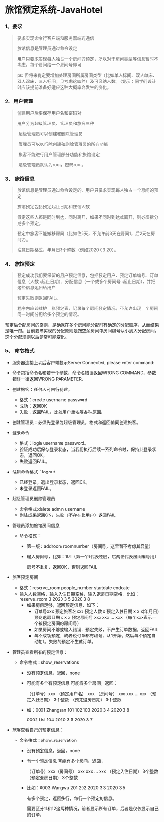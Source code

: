 # 旅馆预定系统-JavaHotel

### 1、要求

> 要求实现命令行客户端和服务器端的通信
>
> 旅馆信息是管理员通过命令设定
>
> 用户只要求实现每人独占一个房间的预定，所以对于房间类型等信息暂时不考虑，每个房间给一个房间号即可
>
> ps: 但将来肯定要增加处理房间所属房间类型（比如单人标间、双人单床、双人双床、三人标间，只考虑这四种）及可容纳人数。（提示：同学们设计时应该提前准备好适应这种大概率会发生的变化。

### 2、用户管理

> 创建用户后要保存用户名和密码对
>
> 用户分为超级管理员、管理员和旅客三种
>
> ​	超级管理员可以创建和删除管理员
>
> ​	管理员可以执行除创建和删除管理员的所有功能
>
> ​	旅客不能进行用户管理部分功能和旅馆设定
>
> ​	超级管理员默认为root，密码root。

### 3、 旅馆信息

> 旅馆信息是管理员通过命令设定的，用户只要求实现每人独占一个房间的预定
>
> 旅馆预定包括预定起止日期和住宿人数
>
> 假定这些人都是同时到达，同时离开，如果不同时到达或离开，则必须拆分成多个预定。
>
> 预定中旅客不能搬移房间（比如住5天，不允许前3天在房间1，后2天在房间2）。
>
> 注意日期格式，年月日3个整数（例如2020 03 20）。

### 4、 旅馆预定

> 预定成功我们要保留的用户预定信息，包括预定用户、预定订单编号、订单信息（人数+起止日期）、分配信息（一个或多个房间号+起止日期），并把这些信息返回给用户
>
> 预定失败则返回FAIL。
>
> 程序内应该维护一张预定表，记录每个房间预定情况，不允许出现一个房间同一时间分配给多个预定的情况。

预定后分配房间的原则，是确保在多个房间能分配时有确定的分配顺序，从而结果是唯一的。目前要求实现的分配原则是按空余房间中房间编号从小到大分配房间。这个分配规则以后非常可能变化。

### 5、 命令格式

+ 服务器连接上以后客户端提示Server Connected, please enter command:

+ 命令包括命令名和若干个参数，命令名错误返回WRONG COMMAND，参数错误一律返回WRONG PARAMETER。

+ 创建旅客：任何人可自行创建。

  + 格式：create username password
  + 成功：返回OK
  + 失败：返回FAIL，比如用户重名等各种原因。

+ 创建管理员：必须先登录为超级管理员，格式和返回值同创建旅客。

+ 登录命令

  + 格式：login username password。
  + 验证成功后保存登录状态，当我们执行后续一系列命令时，保持此登录状态，返回OK。
  + 失败返回FAIL。

+ 注销命令格式：logout

  + 已经登录，退出登录状态，返回OK。
  + 未登录返回FAIL。

+ 超级管理员删除管理员

  + 命令格式:delete admin username 
  + 删除成果返回OK，失败（不存在此用户）返回FAIL

+ 管理员添加旅馆房间信息

  + 命令格式：

    + 第一版：addroom roomnumber（房间号，这里暂不考虑其容量）

    + 输入房间号，比如：101（第一个1代表楼层，后两位代表房间编号用）

      房号不重复，返回OK，否则返回FAIL

+ 旅客预定房间

  + 格式：reserve_room people_number startdate enddate
  + 输入人数空格，输入入住日期空格，输入退房日期空格，比如： reserve_room 3 2020 3 5 2020 3 8
    + 如果房间足够，返回预定信息，如下：
      + 订单号xxx 预定旅客名xxx 预定人数 x 预定入住日期 x x x(年月日) 预定退房日期 x x x 预定房间号 xxx xxx … xxx （每个xxx表示一个被预定房间的房间号）
      + 如果房间不够或输入错误，预定失败，不产生订单数据，返回FAIL
      + 每个成功预定，或者说订单都有编号，从1开始，然后每个预定自动加1。失败的预定不生成订单。 

+ 管理员查看所有的预定信息：

  + 命令格式：show_reservations

    + 没有预定信息，返回，none

    + 可能有多个有预定信息 可能有多个房间，返回：

      （订单号）xxx （预定用户名） xxx （房间号） xxx xxx … xxx  （预定入住日期） 3个整数 （预定退房日期） 3个整数

    + 如：0001 Zhangsan 101 102 103 2020 3 4 2020 3 8

      0002 Lisi 104 2020 3 5 2020 3 7

+ 旅客查看自己的预定信息：

  + 命令格式：show_reservation

    + 没有预定信息，返回，none

    + 有一个预定信息 可能有多个房间，返回：

      （订单号）xxx（房间号） xxx xxx … xxx  （预定入住日期） 3个整数 （预定退房日期） 3个整数

    + 比如：0003 Wangwu 201 202 2020 3 3 2020 3 5

      有多个预定，返回多行，每行一个预定的信息。

      需要区分11和12这两种情况，前者显示所有订单，后者是仅仅显示自己的订单。